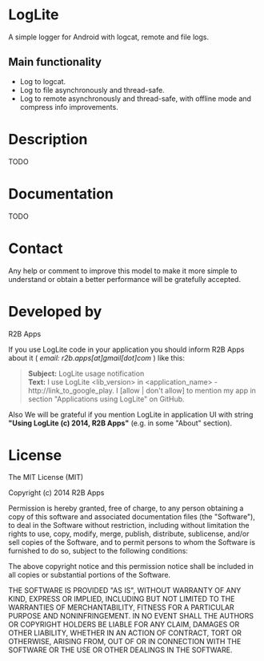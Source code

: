 LogLite
=======

A simple logger for Android with logcat, remote and file logs.



Main functionality
------------------
* Log to logcat.
* Log to file asynchronously and thread-safe.
* Log to remote asynchronously and thread-safe, with offline mode and compress info improvements.



Description
===========
TODO



Documentation
=============
TODO



Contact
=======
Any help or comment to improve this model to make it more simple to understand 
or obtain a better performance will be gratefully accepted.



Developed by
============
R2B Apps

If you use LogLite code in your application you should inform R2B Apps about it ( *email: r2b.apps[at]gmail[dot]com* ) like this:
> **Subject:** LogLite usage notification<br />
> **Text:** I use LogLite &lt;lib_version> in &lt;application_name> - http://link_to_google_play.
> I [allow | don't allow] to mention my app in section "Applications using LogLite" on GitHub.

Also We will be grateful if you mention LogLite in application UI with string **"Using LogLite (c) 2014, R2B Apps"** (e.g. in some "About" section).



License
=======
The MIT License (MIT)

Copyright (c) 2014 R2B Apps

Permission is hereby granted, free of charge, to any person obtaining a copy
of this software and associated documentation files (the "Software"), to deal
in the Software without restriction, including without limitation the rights
to use, copy, modify, merge, publish, distribute, sublicense, and/or sell
copies of the Software, and to permit persons to whom the Software is
furnished to do so, subject to the following conditions:

The above copyright notice and this permission notice shall be included in all
copies or substantial portions of the Software.

THE SOFTWARE IS PROVIDED "AS IS", WITHOUT WARRANTY OF ANY KIND, EXPRESS OR
IMPLIED, INCLUDING BUT NOT LIMITED TO THE WARRANTIES OF MERCHANTABILITY,
FITNESS FOR A PARTICULAR PURPOSE AND NONINFRINGEMENT. IN NO EVENT SHALL THE
AUTHORS OR COPYRIGHT HOLDERS BE LIABLE FOR ANY CLAIM, DAMAGES OR OTHER
LIABILITY, WHETHER IN AN ACTION OF CONTRACT, TORT OR OTHERWISE, ARISING FROM,
OUT OF OR IN CONNECTION WITH THE SOFTWARE OR THE USE OR OTHER DEALINGS IN THE
SOFTWARE.

